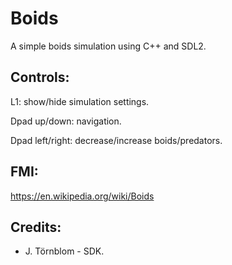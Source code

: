 # Boids

A simple boids simulation using C++ and SDL2.

## Controls:

L1: show/hide simulation settings.

Dpad up/down: navigation.

Dpad left/right: decrease/increase boids/predators.


## FMI:

https://en.wikipedia.org/wiki/Boids


## Credits:

- J. Törnblom - SDK.